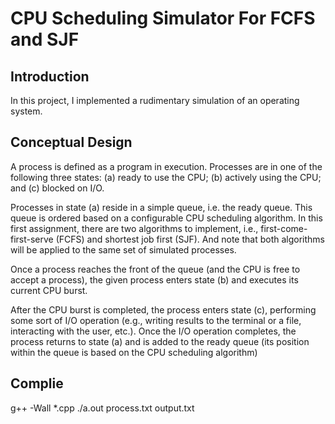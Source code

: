 # CPU Scheduling Simulator For FCFS and SJF

## Introduction 
In this project, I implemented a rudimentary simulation of an operating system. 

## Conceptual Design
A process is defined as a program in execution. Processes are in one of the following three states: 
(a) ready to use the CPU; (b) actively using the CPU; and (c) blocked on I/O.

Processes in state (a) reside in a simple queue, i.e. the ready queue. This queue is ordered based on 
a configurable CPU scheduling algorithm. In this first assignment, there are two algorithms to implement, 
i.e., first-come-first-serve (FCFS) and shortest job first (SJF). And note that both algorithms will be 
applied to the same set of simulated processes.

Once a process reaches the front of the queue (and the CPU is free to accept a process), the given process 
enters state (b) and executes its current CPU burst.

After the CPU burst is completed, the process enters state (c), performing some sort of I/O operation 
(e.g., writing results to the terminal or a file, interacting with the user, etc.). Once the I/O operation 
completes, the process returns to state (a) and is added to the ready queue 
(its position within the queue is based on the CPU scheduling algorithm)

## Complie 
g++ -Wall *.cpp
./a.out process.txt output.txt
